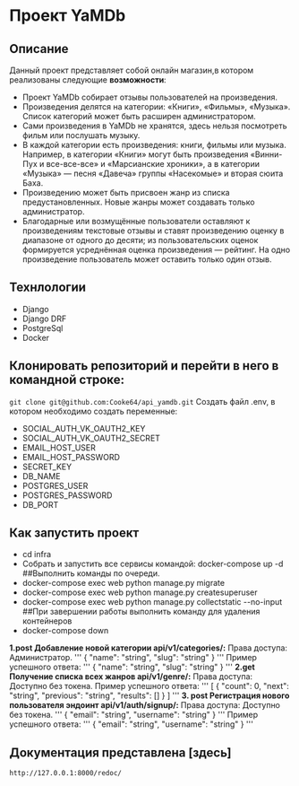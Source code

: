# Проект YaMDb

## Описание

Данный проект представляет собой онлайн магазин,в котором реализованы следующие **возможности**:

- Проект YaMDb собирает отзывы пользователей на произведения.
- Произведения делятся на категории: «Книги», «Фильмы», «Музыка». Список категорий  может быть расширен администратором.
- Сами произведения в YaMDb не хранятся, здесь нельзя посмотреть фильм или послушать музыку.
- В каждой категории есть произведения: книги, фильмы или музыка. Например, в категории «Книги» могут быть произведения «Винни-Пух и все-все-все» и «Марсианские хроники», а в категории «Музыка» — песня «Давеча» группы «Насекомые» и вторая сюита Баха.
- Произведению может быть присвоен жанр  из списка предустановленных. Новые жанры может создавать только администратор.
- Благодарные или возмущённые пользователи оставляют к произведениям текстовые отзывы  и ставят произведению оценку в диапазоне от одного до десяти; из пользовательских оценок формируется усреднённая оценка произведения — рейтинг. На одно произведение пользователь может оставить только один отзыв.

## Технлологии

- Django
- Django DRF
- PostgreSql
- Docker

## Клонировать репозиторий и перейти в него в командной строке:

```git clone git@github.com:Cooke64/api_yamdb.git```
Создать файл .env, в котором необходимо создать переменные:
- SOCIAL_AUTH_VK_OAUTH2_KEY
- SOCIAL_AUTH_VK_OAUTH2_SECRET
- EMAIL_HOST_USER
- EMAIL_HOST_PASSWORD
- SECRET_KEY
- DB_NAME
- POSTGRES_USER
- POSTGRES_PASSWORD
- DB_PORT 
## Как запустить проект
- cd infra
- Собрать и запустить все сервисы командой: docker-compose up -d
##Выполнить команды по очереди.
- docker-compose exec web python manage.py migrate
- docker-compose exec web python manage.py createsuperuser
- docker-compose exec web python manage.py collectstatic --no-input
##При завершении работы выполнить команду для удаления контейнеров 
- docker-compose down

**1.post Добавление новой категории  api/v1/categories/:**
Права доступа: Администратор.
'''
{
    "name": "string",
    "slug": "string"
}
'''
Пример успешного ответа:
'''
{
    "name": "string",
    "slug": "string"
}
'''
**2.get Получение списка всех жанров  api/v1/genre/:**
 Права доступа: Доступно без токена. Пример успешного ответа:
'''
[
    {
        "count": 0,
        "next": "string",
        "previous": "string",
        "results": []
    }
]
'''
**3. post Регистрация нового пользователя эндоинт api/v1/auth/signup/:**
 Права доступа: Доступно без токена.
'''
{
    "email": "string",
    "username": "string"
}
'''
Пример успешного ответа:
'''
{
    "email": "string",
    "username": "string"
}
'''
## Документация представлена [здесь]
```http://127.0.0.1:8000/redoc/```
